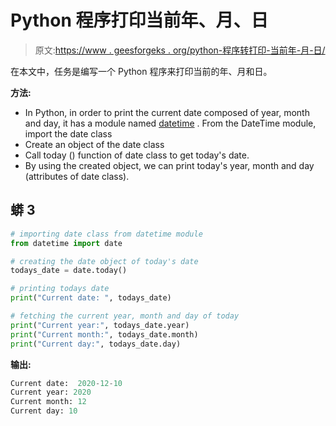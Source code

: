 # Python 程序打印当前年、月、日

> 原文:[https://www . geesforgeks . org/python-程序转打印-当前年-月-日/](https://www.geeksforgeeks.org/python-program-to-print-current-year-month-and-day/)

在本文中，任务是编写一个 Python 程序来打印当前的年、月和日。

**方法:**

*   In Python, in order to print the current date composed of year, month and day, it has a module named [datetime](https://www.geeksforgeeks.org/python-datetime-module-with-examples/) . From the DateTime module, import the date class
*   Create an object of the date class
*   Call today () function of date class to get today's date.
*   By using the created object, we can print today's year, month and day (attributes of date class).

## 蟒 3

```py
# importing date class from datetime module
from datetime import date

# creating the date object of today's date
todays_date = date.today()

# printing todays date
print("Current date: ", todays_date)

# fetching the current year, month and day of today
print("Current year:", todays_date.year)
print("Current month:", todays_date.month)
print("Current day:", todays_date.day)
```

**输出:**

```py
Current date:  2020-12-10
Current year: 2020
Current month: 12
Current day: 10
```